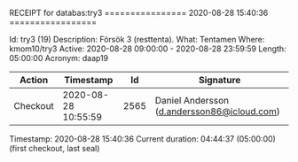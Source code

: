 RECEIPT for databas:try3
================ 2020-08-28 15:40:36 =================

Id:          try3 (19)
Description: Försök 3 (resttenta).
What:        Tentamen
Where:       kmom10/try3
Active:      2020-08-28 09:00:00 - 2020-08-28 23:59:59
Length:      05:00:00
Acronym:     daap19

| Action   | Timestamp           | Id    | Signature |
|----------|---------------------|-------|-----------|
| Checkout | 2020-08-28 10:55:59 |  2565 | Daniel Andersson (d.andersson86@icloud.com) |

Timestamp:        2020-08-28 15:40:36
Current duration: 04:44:37 (05:00:00) (first checkout, last seal)

